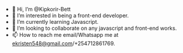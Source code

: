 - 👋 Hi, I’m @Kipkorir-Bett
- 👀 I’m interested in being a front-end developer.
- 🌱 I’m currently learning Javascript.
- 💞️ I’m looking to collaborate on any javascript and front-end works.
- 📫 How to reach me email/Whatsapp me at ekristen548@gmail.com/+254712861769.

<!---
Kipkorir-Bett/Kipkorir-Bett is a ✨ special ✨ repository because its `README.md` (this file) appears on your GitHub profile.
You can click the Preview link to take a look at your changes.
--->
